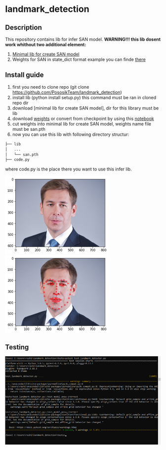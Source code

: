 # landmark_detection

## Description
This repository contains lib for infer SAN model. **WARNING!!! this lib dosent work whithout two additional element:**
1. [Minimal lib for create SAN model](https://github.com/PososikTeam/SAN_lib/tree/main/lib)
2. Weights for SAN in state_dict format example you can finde [there](https://drive.google.com/file/d/1rEQuGkAPFnnVscofZDmfQkRXWOcr_HEW/view?usp=sharing)

## Install guide
1. first you need to clone repo (git clone https://github.com/PososikTeam/landmark_detection)
2. install lib (python install setup.py) this command must be ran in cloned repo dir
3. download [minimal lib for create SAN model], dir for this library must be lib
4. download [weights](https://drive.google.com/file/d/1rEQuGkAPFnnVscofZDmfQkRXWOcr_HEW/view?usp=sharing) or convert from checkpoint by using this [notebook](https://github.com/PososikTeam/SAN_lib/tree/main/create_state_dict)
5. cut weights into minimal lib for create SAN model, weights name file must be san.pth
6. now you can use this lib with following directory structur:
```bash
├── lib
│   ...
│   └── san.pth
├── code.py
```
where code.py is the place there you want to use this infer lib.

![Image of Yaktocat](https://github.com/PososikTeam/SAN_lib/blob/main/images/input.png)
![Image of Yaktocat](https://github.com/PososikTeam/SAN_lib/blob/main/images/output.png)


## Testing
![Image of Yaktocat](https://github.com/PososikTeam/SAN_lib/blob/main/images/tests.png)
